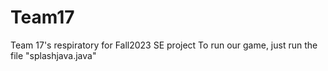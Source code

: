 # Team17
Team 17's respiratory for Fall2023 SE project 
To run our game, just run the file "splashjava.java"
